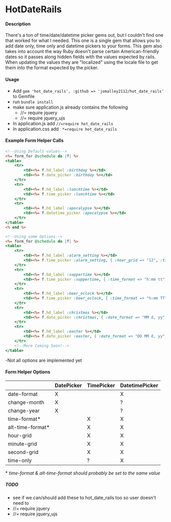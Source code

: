 # HotDateRails #

#### Description ####
There's a ton of time/date/datetime picker gems out, but I couldn't find one that worked for what I needed. This one is a single gem that allows you to add date only, time only and datetime pickers to your forms. This gem also takes into account the way Ruby doesn't parse certain American-friendly dates so it passes along hidden fields with the values expected by rails. When updating the values they are "localized" using the locale file to get them into the format expected by the picker. 

#### Usage ####
- Add `gem 'hot_date_rails', :github => 'jomalley2112/hot_date_rails'` to Gemfile
- run `bundle install`
- make sure application.js already contains the following
	- //= require jquery
  - //= require jquery_ujs
- In application.js add `//=require hot_date_rails`
- In application.css add ` *=require hot_date_rails`

#### Example Form Helper Calls ####
```RHTML
<!--Using Default values-->
<%= form_for @schedule do |f| %>
<table>
	<tr>
		<td><%= f.hd_label :birthday %></td>
		<td><%= f.date_picker :birthday %></td>
	</tr>
	<tr>
		<td><%= f.hd_label :lunchtime %></td>
		<td><%= f.time_picker :lunchtime %></td>
	</tr>
	<tr>
		<td><%= f.hd_label :apocalypse %></td>
		<td><%= f.datetime_picker :apocalypse %></td>
	</tr>
</table>
<% end %>
```

```RHTML
<!--Using some Options-->
<%= form_for @schedule do |f| %>
<table>
	<tr>
		<td><%= f.hd_label :alarm_setting %></td>
		<td><%= f.time_picker :alarm_setting, { :hour_grid => "12", :time_format => "HH:mm:ss" }, :w_seconds %></td>
	</tr>
	<tr>
		<td><%= f.hd_label :suppertime %></td>
		<td><%= f.time_picker :suppertime, { :time_format => "h:mm tt" }, :lc_merid %></td>
	</tr>
	<tr>
		<td><%= f.hd_label :beer_oclock %></td>
		<td><%= f.time_picker :beer_oclock, { :time_format => "h:mm TT" }, :uc_merid %></td>
	</tr>
	<tr>
		<td><%= f.hd_label :christmas %></td>
		<td><%= f.date_picker :christmas, { :date_format => "MM d, yy" }, :full_month %></td>
	</tr>
	<tr>
		<td><%= f.hd_label :easter %></td>
		<td><%= f.date_picker :easter, { :date_format => "DD MM d, yy", html: { style: "width: 200px;", data: { microdata: "test" } } }, :full_day_month %></td>
	</tr>
	<!--More Coming Soon!-->
</table>
```


-Not all options are implemented yet
#### Form Helper Options ####
|                  | DatePicker | TimePicker | DatetimePicker |
| --------------   | ---------- | ---------- | -------------- |
| date-format      |     X      |            |       X        |
| change-month     |     X      |            |       ?        |
| change-year      |     X      |            |       ?        |
| time-format*     |            |     X      |       X        |
| alt-time-format* |            |     X      |       X        |
| hour-grid        |            |     X      |       X        |
| minute-grid      |            |     X      |       X        |
| second-grid      |            |     X      |       X        |
| time-only        |            |     ?      |       X        |

\* *time-format & alt-time-format should probably be set to the same value*


##### TODO #####
- see if we can/should add these to hot_date_rails too so user doesn't need to
 - //= require jquery
 - //= require jquery_ujs
